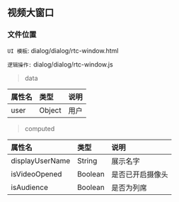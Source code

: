 ## 视频大窗口

### 文件位置

`UI 模板`: dialog/dialog/rtc-window.html

`逻辑操作:` dialog/dialog/rtc-window.js

> data

|  属性名      | 类型     | 说明     |
| :---------- | :------- | :------- |
| user | Object |  用户 |

> computed

|  属性名      | 类型     | 说明     |
| :---------- | :------- | :------- |
| displayUserName | String |  展示名字 |
| isVideoOpened | Boolean |  是否已开启摄像头 |
| isAudience | Boolean |  是否为列席 |
